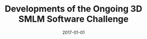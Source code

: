 ---
title: "Developments of the Ongoing 3D SMLM Software Challenge"
collection: publications
permalink: /publication/2017-01-01-Developments-of-the-Ongoing-3D-SMLM-Software-Challenge
category: 'abstract'
date: 2017-01-01
venue: 'Seventh Single Molecule Localization Microscopy Symposium (SMLMS&#39;17)'
citation: ' Pham T.-a.,  D. Sage,  S. Holden, &quot;Developments of the Ongoing 3D SMLM Software Challenge.&quot; <i>Seventh Single Molecule Localization Microscopy Symposium (SMLMS&amp;#39;17)</i>, August 30-September 1, 2017.'
---
